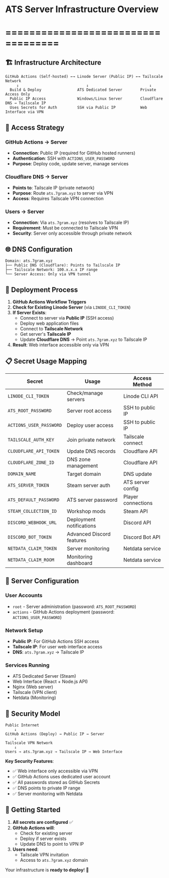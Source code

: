 # ATS Server Infrastructure Overview
# ===================================

## 🏗️ **Infrastructure Architecture**

```
GitHub Actions (Self-hosted) ←→ Linode Server (Public IP) ←→ Tailscale Network
     ↓                              ↓                           ↓
  Build & Deploy                ATS Dedicated Server        Private Access Only
  Public IP Access              Windows/Linux Server        Cloudflare DNS → Tailscale IP
  Uses Secrets for Auth         SSH via Public IP           Web Interface via VPN
```

## 🔐 **Access Strategy**

### **GitHub Actions → Server**
- **Connection**: Public IP (required for GitHub hosted runners)
- **Authentication**: SSH with `ACTIONS_USER_PASSWORD`
- **Purpose**: Deploy code, update server, manage services

### **Cloudflare DNS → Server**
- **Points to**: Tailscale IP (private network)
- **Purpose**: Route `ats.7gram.xyz` to server via VPN
- **Access**: Requires Tailscale VPN connection

### **Users → Server**
- **Connection**: Via `ats.7gram.xyz` (resolves to Tailscale IP)
- **Requirement**: Must be connected to Tailscale VPN
- **Security**: Server only accessible through private network

## 🌐 **DNS Configuration**

```
Domain: ats.7gram.xyz
├── Public DNS (Cloudflare): Points to Tailscale IP
├── Tailscale Network: 100.x.x.x IP range
└── Server Access: Only via VPN tunnel
```

## 🚀 **Deployment Process**

1. **GitHub Actions Workflow Triggers**
2. **Check for Existing Linode Server** (via `LINODE_CLI_TOKEN`)
3. **If Server Exists**:
   - Connect to server via **Public IP** (SSH access)
   - Deploy web application files
   - Connect to **Tailscale Network**
   - Get server's **Tailscale IP**
   - Update **Cloudflare DNS** → Point `ats.7gram.xyz` to Tailscale IP
4. **Result**: Web interface accessible only via VPN

## 📋 **Secret Usage Mapping**

| Secret | Usage | Access Method |
|--------|-------|---------------|
| `LINODE_CLI_TOKEN` | Check/manage servers | Linode CLI API |
| `ATS_ROOT_PASSWORD` | Server root access | SSH to public IP |
| `ACTIONS_USER_PASSWORD` | Deploy user access | SSH to public IP |
| `TAILSCALE_AUTH_KEY` | Join private network | Tailscale connect |
| `CLOUDFLARE_API_TOKEN` | Update DNS records | Cloudflare API |
| `CLOUDFLARE_ZONE_ID` | DNS zone management | Cloudflare API |
| `DOMAIN_NAME` | Target domain | DNS update |
| `ATS_SERVER_TOKEN` | Steam server auth | ATS server config |
| `ATS_DEFAULT_PASSWORD` | ATS server password | Player connections |
| `STEAM_COLLECTION_ID` | Workshop mods | Steam API |
| `DISCORD_WEBHOOK_URL` | Deployment notifications | Discord API |
| `DISCORD_BOT_TOKEN` | Advanced Discord features | Discord Bot API |
| `NETDATA_CLAIM_TOKEN` | Server monitoring | Netdata service |
| `NETDATA_CLAIM_ROOM` | Monitoring dashboard | Netdata service |

## 🔧 **Server Configuration**

### **User Accounts**
- `root` - Server administration (password: `ATS_ROOT_PASSWORD`)
- `actions` - GitHub Actions deployment (password: `ACTIONS_USER_PASSWORD`)

### **Network Setup**
- **Public IP**: For GitHub Actions SSH access
- **Tailscale IP**: For user web interface access  
- **DNS**: `ats.7gram.xyz` → Tailscale IP

### **Services Running**
- ATS Dedicated Server (Steam)
- Web Interface (React + Node.js API)
- Nginx (Web server)
- Tailscale (VPN client)
- Netdata (Monitoring)

## 🎯 **Security Model**

```
Public Internet
    ↓
GitHub Actions (Deploy) → Public IP → Server
    ↓
Tailscale VPN Network
    ↓
Users → ats.7gram.xyz → Tailscale IP → Web Interface
```

**Key Security Features**:
- ✅ Web interface only accessible via VPN
- ✅ GitHub Actions uses dedicated user account
- ✅ All passwords stored as GitHub Secrets
- ✅ DNS points to private IP range
- ✅ Server monitoring with Netdata

## 🚀 **Getting Started**

1. **All secrets are configured** ✅
2. **GitHub Actions will**:
   - Check for existing server
   - Deploy if server exists
   - Update DNS to point to VPN IP
3. **Users need**:
   - Tailscale VPN invitation
   - Access to `ats.7gram.xyz` domain

Your infrastructure is **ready to deploy**! 🎉
